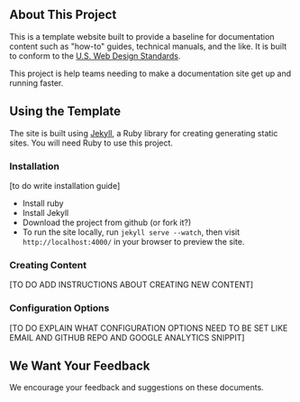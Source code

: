 ## About This Project

This is a template website built to provide a baseline for documentation content such as "how-to" guides, technical manuals, and the like. It is built to conform to the [U.S. Web Design Standards](https://standards.usa.gov).

This project is help teams needing to make a documentation site get up and running faster.

## Using the Template

The site is built using [Jekyll](https://github.com/jekyll/jekyll "Link to More Information about Jekyll"), a Ruby library for creating generating static sites. You will need Ruby to use this project.

### Installation

[to do write installation guide]
  - Install ruby
  - Install Jekyll
  - Download the project from github (or fork it?)
  - To run the site locally, run `jekyll serve --watch`, then visit `http://localhost:4000/` in your browser to preview the site.

### Creating Content

[TO DO ADD INSTRUCTIONS ABOUT CREATING NEW CONTENT]

### Configuration Options
[TO DO EXPLAIN WHAT CONFIGURATION OPTIONS NEED TO BE SET LIKE EMAIL AND GITHUB REPO AND GOOGLE ANALYTICS SNIPPIT]

## We Want Your Feedback
We encourage your feedback and suggestions on these documents.